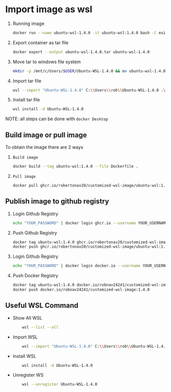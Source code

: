 # Import image as wsl

1. Running image

    ```bash
    docker run --name ubuntu-wsl-1.4.0 -it ubuntu-wsl:1.4.0 bash -C exit
    ```

2. Export container as tar file

    ```bash
    docker export --output ubuntu-wsl-1.4.0.tar ubuntu-wsl-1.4.0
    ```

3. Move tar to windows file system

    ```bash
    mkdir -p /mnt/c/Users/$USER/Ubuntu-WSL-1.4.0 && mv ubuntu-wsl-1.4.0.tar /mnt/c/Users/$USER/
    ```

4. Import tar file

    ```bash
    wsl --import "Ubuntu-WSL-1.4.0" C:\\Users\\rob\\Ubuntu-WSL-1.4.0 .\\ubuntu-wsl-1.4.0.tar
    ```

5. Install tar file

    ```bash
    wsl install -d Ubuntu-WSL-1.4.0
    ```

NOTE: all steps can be done with `docker Desktop`
<!--  -->
## Build image or pull image

To obtain the image there are 2 ways

1. `Build image`

    ```bash
    docker build --tag ubuntu-wsl:1.4.0 --file Dockerfile .
    ```

2. `Pull image`

    ```bash
    docker pull ghcr.io/robertonav20/customized-wsl-image/ubuntu-wsl:1.4.0
    ```

## Publish image to github registry

1. Login Github Registry

    ```bash
    echo "YOUR_PASSWORD" | docker login ghcr.io --username YOUR_USERNAME --password-stdin
    ```

2. Push Github Registry

    ```bash
    docker tag ubuntu-wsl:1.4.0 ghcr.io/robertonav20/customized-wsl-image/ubuntu-wsl:1.4.0
    docker push ghcr.io/robertonav20/customized-wsl-image/ubuntu-wsl:1.4.0
    ```

3. Login Github Registry

    ```bash
    echo "YOUR_PASSWORD" | docker login docker.io --username YOUR_USERNAME --password-stdin
    ```

4. Push Docker Registry

    ```bash
    docker tag ubuntu-wsl:1.4.0 docker.io/robnav24241/customized-wsl-image:1.4.0
    docker push docker.io/robnav24241/customized-wsl-image:1.4.0
    ```

## Useful WSL Command

- Show All WSL

    ```bash
        wsl --list --all
    ```

- Import WSL

    ```bash
        wsl --import "Ubuntu-WSL-1.4.0" C:\\Users\\rob\\Ubuntu-WSL-1.4.0 .\\ubuntu-wsl-1.4.0.tar
    ```

- Install WSL

    ```bash
        wsl install -d Ubuntu-WSL-1.4.0
    ```

- Unregister WS

    ```bash
        wsl --unregister Ubuntu-WSL-1.4.0
    ```
